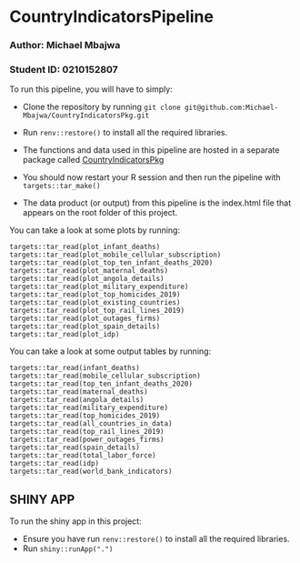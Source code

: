 # CountryIndicatorsPipeline

### Author: **Michael Mbajwa**

### Student ID: **0210152807**


To run this pipeline, you will have to simply:

- Clone the repository by running ```git clone git@github.com:Michael-Mbajwa/CountryIndicatorsPkg.git```
- Run ```renv::restore()``` to install all the required libraries.

- The functions and data used in this pipeline are hosted in a separate package called [CountryIndicatorsPkg](https://github.com/Michael-Mbajwa/CountryIndicatorsPkg)

- You should now restart your R session and then run the pipeline with ```targets::tar_make()```

- The data product (or output) from this pipeline is the index.html file that appears on the root folder of this project.


You can take a look at some plots by running:
```targets::tar_read(plot_physicians_per_thousand)
targets::tar_read(plot_infant_deaths)
targets::tar_read(plot_mobile_cellular_subscription)
targets::tar_read(plot_top_ten_infant_deaths_2020)
targets::tar_read(plot_maternal_deaths)
targets::tar_read(plot_angola_details)
targets::tar_read(plot_military_expenditure)
targets::tar_read(plot_top_homicides_2019)
targets::tar_read(plot_existing_countries)
targets::tar_read(plot_top_rail_lines_2019)
targets::tar_read(plot_outages_firms)
targets::tar_read(plot_spain_details)
targets::tar_read(plot_idp)
```
You can take a look at some output tables by running:
```targets::tar_read(physicians_per_thousand)
targets::tar_read(infant_deaths)
targets::tar_read(mobile_cellular_subscription)
targets::tar_read(top_ten_infant_deaths_2020)
targets::tar_read(maternal_deaths)
targets::tar_read(angola_details)
targets::tar_read(military_expenditure)
targets::tar_read(top_homicides_2019)
targets::tar_read(all_countries_in_data)
targets::tar_read(top_rail_lines_2019)
targets::tar_read(power_outages_firms)
targets::tar_read(spain_details)
targets::tar_read(total_labor_force)
targets::tar_read(idp)
targets::tar_read(world_bank_indicators)
```

## SHINY APP

To run the shiny app in this project:

- Ensure you have run ```renv::restore()``` to install all the required libraries.
- Run ```shiny::runApp(".")```